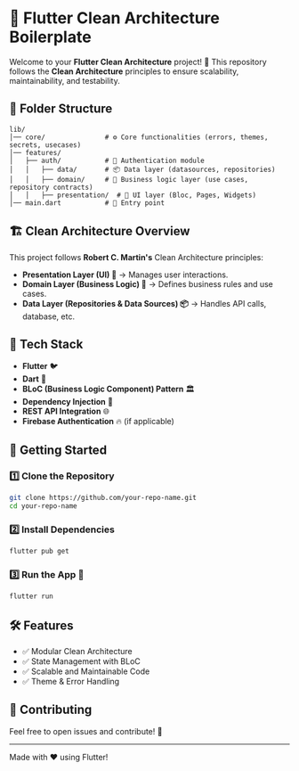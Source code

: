 # 🚀 Flutter Clean Architecture Boilerplate

Welcome to your **Flutter Clean Architecture** project! 🎯 This repository follows the **Clean Architecture** principles to ensure scalability, maintainability, and testability.

## 📂 Folder Structure

```
lib/
│── core/               # ⚙️ Core functionalities (errors, themes, secrets, usecases)
│── features/
│   ├── auth/           # 🔐 Authentication module
│   │   ├── data/       # 📦 Data layer (datasources, repositories)
│   │   ├── domain/     # 📜 Business logic layer (use cases, repository contracts)
│   │   ├── presentation/  # 🎨 UI layer (Bloc, Pages, Widgets)
│── main.dart           # 🏁 Entry point
```

## 🏗️ Clean Architecture Overview

This project follows **Robert C. Martin's** Clean Architecture principles:

- **Presentation Layer (UI) 🎨** → Manages user interactions.
- **Domain Layer (Business Logic) 📜** → Defines business rules and use cases.
- **Data Layer (Repositories & Data Sources) 📦** → Handles API calls, database, etc.

## 🔌 Tech Stack

- **Flutter** 🐦
- **Dart** 🎯
- **BLoC (Business Logic Component) Pattern** 🏛️
- **Dependency Injection** 💉
- **REST API Integration** 🌐
- **Firebase Authentication** 🔥 (if applicable)

## 🚀 Getting Started

### 1️⃣ Clone the Repository
```sh
git clone https://github.com/your-repo-name.git
cd your-repo-name
```

### 2️⃣ Install Dependencies
```sh
flutter pub get
```

### 3️⃣ Run the App 🚀
```sh
flutter run
```

## 🛠️ Features

- ✅ Modular Clean Architecture
- ✅ State Management with BLoC
- ✅ Scalable and Maintainable Code
- ✅ Theme & Error Handling

## 🤝 Contributing

Feel free to open issues and contribute! 🎉

---

Made with ❤️ using Flutter!
```
